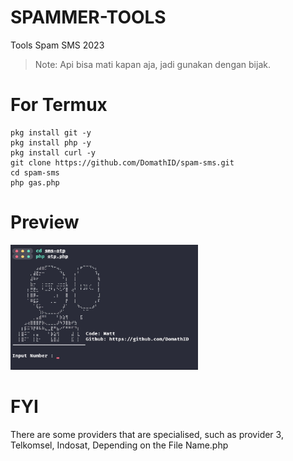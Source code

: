 # SPAMMER-TOOLS
Tools Spam SMS 2023
> Note: Api bisa mati kapan aja, jadi gunakan dengan bijak.

# For Termux
```
pkg install git -y
pkg install php -y
pkg install curl -y
git clone https://github.com/DomathID/spam-sms.git
cd spam-sms
php gas.php
```
# Preview
<img src="preview.jpg" width="300px" height="200px">

# FYI
There are some providers that are specialised, such as provider 3, Telkomsel, Indosat, Depending on the File Name.php
